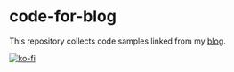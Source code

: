 # code-for-blog

This repository collects code samples linked from my [blog](https://poanchen.github.io/blog/).

[![ko-fi](https://www.ko-fi.com/img/githubbutton_sm.svg)](https://ko-fi.com/J3J3ZC9H)

